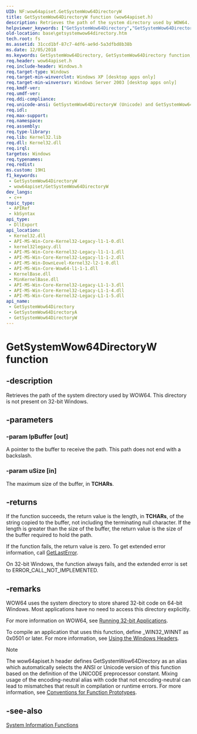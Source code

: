 ```yaml
---
UID: NF:wow64apiset.GetSystemWow64DirectoryW
title: GetSystemWow64DirectoryW function (wow64apiset.h)
description: Retrieves the path of the system directory used by WOW64. (Unicode)
helpviewer_keywords: ["GetSystemWow64Directory","GetSystemWow64Directory function","GetSystemWow64DirectoryA","GetSystemWow64DirectoryW","_win32_getsystemwow64directory","base.getsystemwow64directory","wow64apiset/GetSystemWow64Directory","wow64apiset/GetSystemWow64DirectoryA","wow64apiset/GetSystemWow64DirectoryW"]
old-location: base\getsystemwow64directory.htm
tech.root: fs
ms.assetid: 31ccd1bf-87c7-4df6-ae9d-5a3dfbd8b38b
ms.date: 12/05/2018
ms.keywords: GetSystemWow64Directory, GetSystemWow64Directory function, GetSystemWow64DirectoryA, GetSystemWow64DirectoryW, _win32_getsystemwow64directory, base.getsystemwow64directory, wow64apiset/GetSystemWow64Directory, wow64apiset/GetSystemWow64DirectoryA, wow64apiset/GetSystemWow64DirectoryW
req.header: wow64apiset.h
req.include-header: Windows.h
req.target-type: Windows
req.target-min-winverclnt: Windows XP [desktop apps only]
req.target-min-winversvr: Windows Server 2003 [desktop apps only]
req.kmdf-ver: 
req.umdf-ver: 
req.ddi-compliance: 
req.unicode-ansi: GetSystemWow64DirectoryW (Unicode) and GetSystemWow64DirectoryA (ANSI)
req.idl: 
req.max-support: 
req.namespace: 
req.assembly: 
req.type-library: 
req.lib: Kernel32.lib
req.dll: Kernel32.dll
req.irql: 
targetos: Windows
req.typenames: 
req.redist: 
ms.custom: 19H1
f1_keywords:
 - GetSystemWow64DirectoryW
 - wow64apiset/GetSystemWow64DirectoryW
dev_langs:
 - c++
topic_type:
 - APIRef
 - kbSyntax
api_type:
 - DllExport
api_location:
 - Kernel32.dll
 - API-MS-Win-Core-Kernel32-Legacy-l1-1-0.dll
 - kernel32legacy.dll
 - API-MS-Win-Core-Kernel32-Legacy-l1-1-1.dll
 - API-MS-Win-Core-Kernel32-Legacy-l1-1-2.dll
 - API-MS-Win-DownLevel-Kernel32-l2-1-0.dll
 - API-MS-Win-Core-Wow64-l1-1-1.dll
 - KernelBase.dll
 - MinKernelBase.dll
 - API-MS-Win-Core-Kernel32-Legacy-L1-1-3.dll
 - API-MS-Win-Core-Kernel32-Legacy-L1-1-4.dll
 - API-MS-Win-Core-Kernel32-Legacy-L1-1-5.dll
api_name:
 - GetSystemWow64Directory
 - GetSystemWow64DirectoryA
 - GetSystemWow64DirectoryW
---
```


# GetSystemWow64DirectoryW function


## -description

Retrieves the path of the system directory used by WOW64. This directory is not present on 32-bit Windows.

## -parameters

### -param lpBuffer [out]

A pointer to the buffer to receive the path. This path does not end with a backslash.

### -param uSize [in]

The maximum size of the buffer, in <b>TCHARs</b>.

## -returns

If the function succeeds, the return value is the length, in <b>TCHARs</b>, of the string copied to the buffer, not including the terminating null character. If the length is greater than the size of the buffer, the return value is the size of the buffer required to hold the path.

If the function fails, the return value is zero. To get extended error information, call 
<a href="/windows/desktop/api/errhandlingapi/nf-errhandlingapi-getlasterror">GetLastError</a>.

On 32-bit Windows, the function always fails, and the extended error is set to ERROR_CALL_NOT_IMPLEMENTED.

## -remarks

WOW64 uses the system directory to store shared 32-bit code on 64-bit Windows. Most applications have no need to access this directory explicitly.

For more information on WOW64, see 
<a href="/windows/desktop/WinProg64/running-32-bit-applications">Running 32-bit Applications</a>.

To compile an application that uses this function, define _WIN32_WINNT as 0x0501 or later. For more information, see 
<a href="/windows/desktop/WinProg/using-the-windows-headers">Using the Windows Headers</a>.





> [!NOTE]
> The wow64apiset.h header defines GetSystemWow64Directory as an alias which automatically selects the ANSI or Unicode version of this function based on the definition of the UNICODE preprocessor constant. Mixing usage of the encoding-neutral alias with code that not encoding-neutral can lead to mismatches that result in compilation or runtime errors. For more information, see [Conventions for Function Prototypes](/windows/win32/intl/conventions-for-function-prototypes).

## -see-also

<a href="/windows/desktop/SysInfo/system-information-functions">System
    Information Functions</a>
